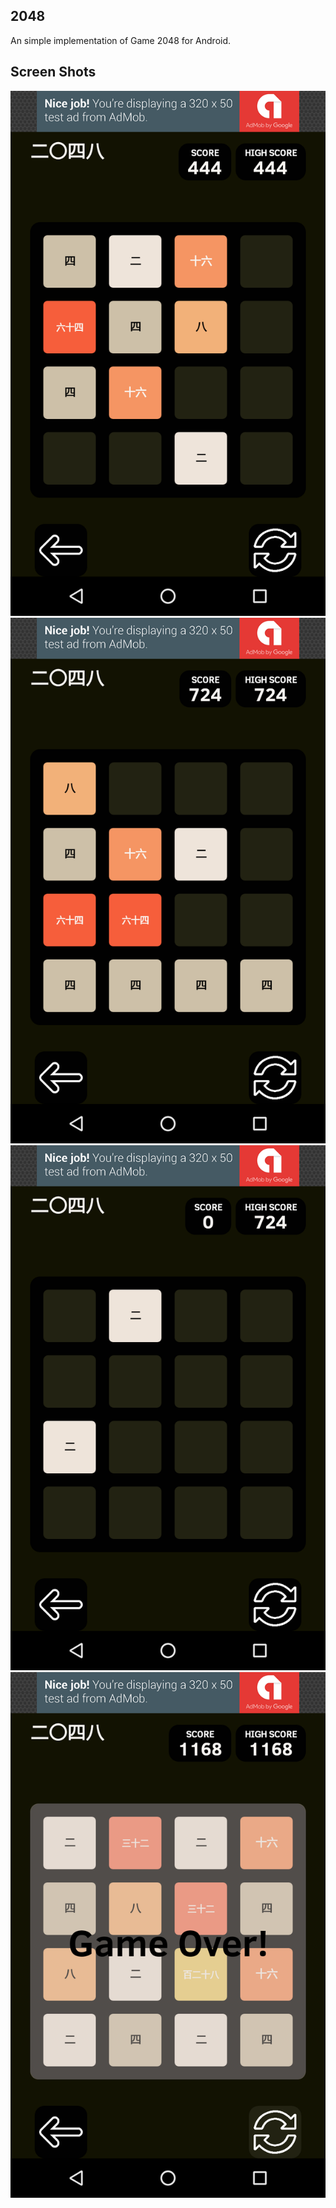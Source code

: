 ## 2048

An simple implementation of Game 2048 for Android.

Screen Shots
-----------

![1](device-2016-12-23-215916.png)
![2](device-2016-12-23-220025.png)
![3](device-2016-12-23-220047.png)
![4](device-2016-12-23-220300.png)
